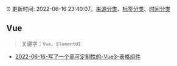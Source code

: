 :alarm_clock: 更新时间: 2022-06-16 23:40:07。[来源分类](../README.md)、[标签分类](../TAGS.md)、[时间分类](../TIMELINE.md)

## Vue


> 关键字：`Vue`、`ElementUI`



- [2022-06-16-写了一个高可定制性的-Vue3-表格组件](https://www.v2ex.com/t/860143) 